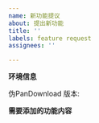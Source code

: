 ```yaml
---
name: 新功能提议
about: 提出新功能
title: ''
labels: feature request
assignees: ''

---
```


**环境信息**
<!-- 请尽量填写 -->
伪PanDownload 版本: 

**需要添加的功能内容**
<!-- 请在这里详细描述新功能的实现方法 -->